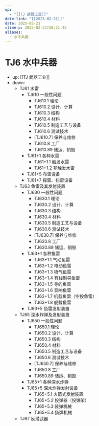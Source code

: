 ```yaml
---
up:
  - "[[TJ 武器工业]]"
date-link: "[[2025-02-21]]"
date: 2025-02-21
ctime-p: 2025-02-21T20:21:46
aliases:
  - 水中兵器
---
```


# TJ6 水中兵器

- up: [[TJ 武器工业]]
- down:	
	- TJ61 水雷
		- TJ610 一般性问题
			- TJ610.1 理论
			- TJ610.2 设计、计算
			- TJ610.3 结构
			- TJ610.4 材料
			- TJ610.5 制造工艺与设备
			- TJ610.6 测试技术
			- [TJ610.7] 保养与维修
			- TJ610.8 工厂
			- TJ610.89 储运、销毁
		- TJ61+1 各种水雷
			- TJ61+1.1 触发水雷
			- TJ61+1.2 非触发水雷
		- TJ61+5 布雷设备
		- TJ61+7 探雷、扫雷设备
	- TJ63 鱼雷及其发射装置
		- TJ630 一般性问题
			- TJ630.1 理论
			- TJ630.2 设计、计算
			- TJ630.3 结构
			- TJ630.4 材料
			- TJ630.5 制造工艺与设备
			- TJ630.6 测试技术
			- [TJ630.7] 保养与维修
			- TJ630.8 工厂
			- TJ630.89 储运、销毁
		- TJ63+1 各种鱼雷
			- TJ63+1.1 气动鱼雷
			- TJ63+1.2 电动鱼雷
			- TJ63+1.3 喷气鱼雷
			- TJ63+1.4 有线制导鱼雷
			- TJ63+1.5 寻的鱼雷
			- TJ63+1.6 音响鱼雷
			- TJ63+1.7 机载鱼雷（空投鱼雷）
			- TJ63+1.8 舰载鱼雷
		- TJ63+5 鱼雷发射装置
	- TJ65 深水炸弹及发射装置
		- TJ650 一般性问题
			- TJ650.1 理论
			- TJ650.2 设计、计算
			- TJ650.3 结构
			- TJ650.4 材料
			- TJ650.5 制造工艺与设备
			- TJ650.6 测试技术
			- [TJ650.7] 保养与维修
			- TJ650.8 工厂
			- TJ650.89 储运、销毁
		- TJ65+1 各种深水炸弹
		- TJ65+5 深水炸弹发射设备
			- TJ65+5.1 火箭式发射装置
			- TJ65+5.2 投弹器（投弹架）
			- TJ65+5.3 装弹机械
			- TJ65+5.4 扬弹机械
	- TJ67 反潜武器
